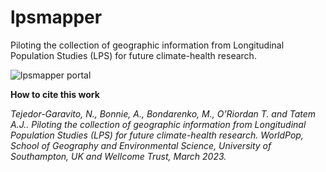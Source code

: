 # lpsmapper
Piloting the collection of geographic information from Longitudinal Population Studies (LPS) for future climate-health research.

![lpsmapper portal](https://github.com/wpgp/lpsmapper/img/img1.png)

**How to cite this work**

*Tejedor-Garavito, N., Bonnie, A., Bondarenko, M., O’Riordan T. and Tatem A.J.. Piloting the collection of geographic information from Longitudinal Population Studies (LPS) for future climate-health research. WorldPop, School of Geography and Environmental Science, University of Southampton, UK and Wellcome Trust, March 2023.*
